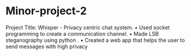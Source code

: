 # Minor-project-2
Project Title: Whisper - Privacy centric chat system.
• Used socket programming to create a communication channel.
• Made LSB steganography using python .
• Created a web app that helps the user to send messages with high privacy

